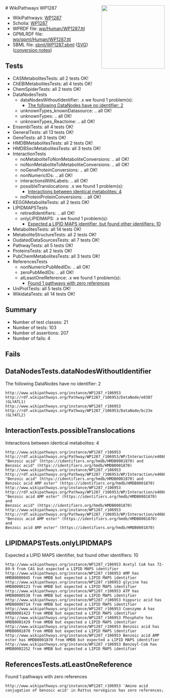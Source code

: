 <img style="float: right; width: 200px" src="../logo.png" />
# WikiPathways WP1287

* WikiPathways: [WP1287](https://identifiers.org/wikipathways:WP1287)
* Scholia: [WP1287](https://scholia.toolforge.org/wikipathways/WP1287)
* WPRDF file: [wp/Human/WP1287.ttl](../wp/Human/WP1287.ttl)
* GPMLRDF file: [wp/gpml/Human/WP1287.ttl](../wp/gpml/Human/WP1287.ttl)
* SBML file: [sbml/WP1287.sbml](../sbml/WP1287.sbml) ([SVG](../sbml/WP1287.svg)) ([conversion notes](../sbml/WP1287.txt))

## Tests
* CASMetabolitesTests: all 2 tests OK!
* ChEBIMetabolitesTests: all 4 tests OK!
* ChemSpiderTests: all 2 tests OK!
* DataNodesTests
    * dataNodesWithoutIdentifier: .x we found 1 problem(s):
        * [The following DataNodes have no identifier: 2](#d2d32fa1)
    * unknownTypes_knownDatasource: .. all OK!
    * unknownTypes: .. all OK!
    * unknownTypes_Reactome: .. all OK!
* EnsemblTests: all 4 tests OK!
* GeneralTests: all 13 tests OK!
* GeneTests: all 3 tests OK!
* HMDBMetabolitesTests: all 2 tests OK!
* HMDBSecMetabolitesTests: all 3 tests OK!
* InteractionTests
    * noMetaboliteToNonMetaboliteConversions: .. all OK!
    * noNonMetaboliteToMetaboliteConversions: .. all OK!
    * noGeneProteinConversions: .. all OK!
    * nonNumericIDs: .. all OK!
    * interactionsWithLabels: .. all OK!
    * possibleTranslocations: .x we found 1 problem(s):
        * [Interactions between identical metabolites: 4](#d59038c7)
    * noProteinProteinConversions: .. all OK!
* KEGGMetaboliteTests: all 2 tests OK!
* LIPIDMAPSTests
    * retiredIdentifiers: .. all OK!
    * onlyLIPIDMAPS: .x we found 1 problem(s):
        * [Expected a LIPID MAPS identifier, but found other identifiers: 10](#d0bfb678)
* MetabolitesTests: all 14 tests OK!
* MetaboliteStructureTests: all 2 tests OK!
* OudatedDataSourcesTests: all 7 tests OK!
* PathwayTests: all 5 tests OK!
* ProteinsTests: all 2 tests OK!
* PubChemMetabolitesTests: all 3 tests OK!
* ReferencesTests
    * nonNumericPubMedIDs: .. all OK!
    * zeroPubMedIDs: .. all OK!
    * atLeastOneReference: .x we found 1 problem(s):
        * [Found 1 pathways with zero references](#35eb778e)
* UniProtTests: all 5 tests OK!
* WikidataTests: all 14 tests OK!


## Summary

* Number of test classes: 21
* Number of tests: 103
* Number of assertions: 207
* Number of fails: 4

## Fails

<a name="d2d32fa1" />

## DataNodesTests.dataNodesWithoutIdentifier

The following DataNodes have no identifier: 2
```
http://www.wikipathways.org/instance/WP1287_r106953 http://rdf.wikipathways.org/Pathway/WP1287_r106953/DataNode/e0307 (GLYATL1)
http://www.wikipathways.org/instance/WP1287_r106953 http://rdf.wikipathways.org/Pathway/WP1287_r106953/DataNode/bc23e (GLYATL2)
```

<a name="d59038c7" />

## InteractionTests.possibleTranslocations

Interactions between identical metabolites: 4
```
http://www.wikipathways.org/instance/WP1287_r106953 http://rdf.wikipathways.org/Pathway/WP1287_r106953/WP/Interaction/e4068 "Benzoic acid" (https://identifiers.org/hmdb/HMDB0001870) and 
Benzoic acid" (https://identifiers.org/hmdb/HMDB0001870)
http://www.wikipathways.org/instance/WP1287_r106953 http://rdf.wikipathways.org/Pathway/WP1287_r106953/WP/Interaction/e4068 "Benzoic acid" (https://identifiers.org/hmdb/HMDB0001870) and 
Benzoic acid AMP ester" (https://identifiers.org/hmdb/HMDB0001870)
http://www.wikipathways.org/instance/WP1287_r106953 http://rdf.wikipathways.org/Pathway/WP1287_r106953/WP/Interaction/e4068 "Benzoic acid AMP ester" (https://identifiers.org/hmdb/HMDB0001870) and 
Benzoic acid" (https://identifiers.org/hmdb/HMDB0001870)
http://www.wikipathways.org/instance/WP1287_r106953 http://rdf.wikipathways.org/Pathway/WP1287_r106953/WP/Interaction/e4068 "Benzoic acid AMP ester" (https://identifiers.org/hmdb/HMDB0001870) and 
Benzoic acid AMP ester" (https://identifiers.org/hmdb/HMDB0001870)
```

<a name="d0bfb678" />

## LIPIDMAPSTests.onlyLIPIDMAPS

Expected a LIPID MAPS identifier, but found other identifiers: 10
```
http://www.wikipathways.org/instance/WP1287_r106953 Acetyl CoA has 72-89-9 from CAS but expected a LIPID MAPS identifier
http://www.wikipathways.org/instance/WP1287_r106953 AMP has HMDB0000045 from HMDB but expected a LIPID MAPS identifier
http://www.wikipathways.org/instance/WP1287_r106953 glycine has HMDB0000123 from HMDB but expected a LIPID MAPS identifier
http://www.wikipathways.org/instance/WP1287_r106953 ATP has HMDB0000538 from HMDB but expected a LIPID MAPS identifier
http://www.wikipathways.org/instance/WP1287_r106953 hippuric acid has HMDB0000714 from HMDB but expected a LIPID MAPS identifier
http://www.wikipathways.org/instance/WP1287_r106953 Coenzyme A has HMDB0001423 from HMDB but expected a LIPID MAPS identifier
http://www.wikipathways.org/instance/WP1287_r106953 Phosphate has HMDB0001429 from HMDB but expected a LIPID MAPS identifier
http://www.wikipathways.org/instance/WP1287_r106953 Benzoic acid has HMDB0001870 from HMDB but expected a LIPID MAPS identifier
http://www.wikipathways.org/instance/WP1287_r106953 Benzoic acid AMP ester has HMDB0001870 from HMDB but expected a LIPID MAPS identifier
http://www.wikipathways.org/instance/WP1287_r106953 Benzoyl-CoA has HMDB0002252 from HMDB but expected a LIPID MAPS identifier
```

<a name="35eb778e" />

## ReferencesTests.atLeastOneReference

Found 1 pathways with zero references
```
http://www.wikipathways.org/instance/WP1287_r106953 'Amino acid conjugation of benzoic acid' in Rattus norvegicus has zero references; 
```

